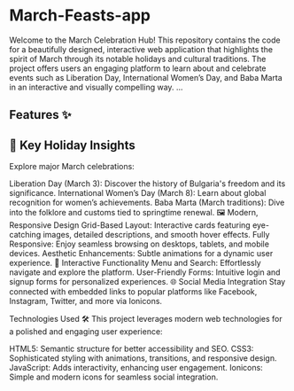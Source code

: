 # March-Feasts-app

 Welcome to the March Celebration Hub! This repository contains the code for a beautifully designed, interactive web application that highlights the spirit of March through its notable holidays and cultural traditions. The project offers users an engaging platform to learn about and celebrate events such as Liberation Day, International Women’s Day, and Baba Marta in an interactive and visually compelling way.
...

## Features ✨
## 🎯 Key Holiday Insights
Explore major March celebrations:

Liberation Day (March 3): Discover the history of Bulgaria's freedom and its significance.
International Women’s Day (March 8): Learn about global recognition for women’s achievements.
Baba Marta (March traditions): Dive into the folklore and customs tied to springtime renewal.
🖼️ Modern, Responsive Design
Grid-Based Layout: Interactive cards featuring eye-catching images, detailed descriptions, and smooth hover effects.
Fully Responsive: Enjoy seamless browsing on desktops, tablets, and mobile devices.
Aesthetic Enhancements: Subtle animations for a dynamic user experience.
🔎 Interactive Functionality
Menu and Search: Effortlessly navigate and explore the platform.
User-Friendly Forms: Intuitive login and signup forms for personalized experiences.
🌐 Social Media Integration
Stay connected with embedded links to popular platforms like Facebook, Instagram, Twitter, and more via Ionicons.

Technologies Used 🛠️
This project leverages modern web technologies for a polished and engaging user experience:

HTML5: Semantic structure for better accessibility and SEO.
CSS3: Sophisticated styling with animations, transitions, and responsive design.
JavaScript: Adds interactivity, enhancing user engagement.
Ionicons: Simple and modern icons for seamless social integration.

